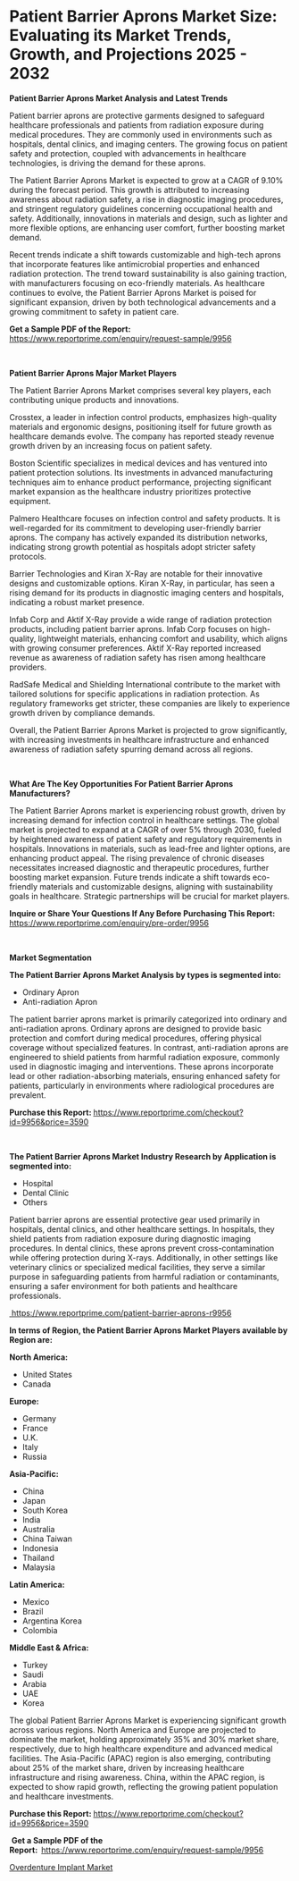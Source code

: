 <p><h1>Patient Barrier Aprons Market Size: Evaluating its Market Trends, Growth, and Projections 2025 - 2032</h1></p><p><strong>Patient Barrier Aprons Market Analysis and Latest Trends</strong></p>
<p><p>Patient barrier aprons are protective garments designed to safeguard healthcare professionals and patients from radiation exposure during medical procedures. They are commonly used in environments such as hospitals, dental clinics, and imaging centers. The growing focus on patient safety and protection, coupled with advancements in healthcare technologies, is driving the demand for these aprons.</p><p>The Patient Barrier Aprons Market is expected to grow at a CAGR of 9.10% during the forecast period. This growth is attributed to increasing awareness about radiation safety, a rise in diagnostic imaging procedures, and stringent regulatory guidelines concerning occupational health and safety. Additionally, innovations in materials and design, such as lighter and more flexible options, are enhancing user comfort, further boosting market demand.</p><p>Recent trends indicate a shift towards customizable and high-tech aprons that incorporate features like antimicrobial properties and enhanced radiation protection. The trend toward sustainability is also gaining traction, with manufacturers focusing on eco-friendly materials. As healthcare continues to evolve, the Patient Barrier Aprons Market is poised for significant expansion, driven by both technological advancements and a growing commitment to safety in patient care.</p></p>
<p><strong>Get a Sample PDF of the Report:&nbsp;</strong> <a href="https://www.reportprime.com/enquiry/request-sample/9956?utm_campaign=2098&utm_medium=2&utm_source=Github&utm_content=ia&utm_term=20032025&utm_id=patient-barrier-aprons">https://www.reportprime.com/enquiry/request-sample/9956</a></p>
<p>&nbsp;</p>
<p><strong>Patient Barrier Aprons Major Market Players</strong></p>
<p><p>The Patient Barrier Aprons Market comprises several key players, each contributing unique products and innovations. </p><p>Crosstex, a leader in infection control products, emphasizes high-quality materials and ergonomic designs, positioning itself for future growth as healthcare demands evolve. The company has reported steady revenue growth driven by an increasing focus on patient safety.</p><p>Boston Scientific specializes in medical devices and has ventured into patient protection solutions. Its investments in advanced manufacturing techniques aim to enhance product performance, projecting significant market expansion as the healthcare industry prioritizes protective equipment.</p><p>Palmero Healthcare focuses on infection control and safety products. It is well-regarded for its commitment to developing user-friendly barrier aprons. The company has actively expanded its distribution networks, indicating strong growth potential as hospitals adopt stricter safety protocols.</p><p>Barrier Technologies and Kiran X-Ray are notable for their innovative designs and customizable options. Kiran X-Ray, in particular, has seen a rising demand for its products in diagnostic imaging centers and hospitals, indicating a robust market presence.</p><p>Infab Corp and Aktif X-Ray provide a wide range of radiation protection products, including patient barrier aprons. Infab Corp focuses on high-quality, lightweight materials, enhancing comfort and usability, which aligns with growing consumer preferences. Aktif X-Ray reported increased revenue as awareness of radiation safety has risen among healthcare providers.</p><p>RadSafe Medical and Shielding International contribute to the market with tailored solutions for specific applications in radiation protection. As regulatory frameworks get stricter, these companies are likely to experience growth driven by compliance demands.</p><p>Overall, the Patient Barrier Aprons Market is projected to grow significantly, with increasing investments in healthcare infrastructure and enhanced awareness of radiation safety spurring demand across all regions.</p></p>
<p>&nbsp;</p>
<p><strong>What Are The Key Opportunities For Patient Barrier Aprons Manufacturers?</strong></p>
<p><p>The Patient Barrier Aprons market is experiencing robust growth, driven by increasing demand for infection control in healthcare settings. The global market is projected to expand at a CAGR of over 5% through 2030, fueled by heightened awareness of patient safety and regulatory requirements in hospitals. Innovations in materials, such as lead-free and lighter options, are enhancing product appeal. The rising prevalence of chronic diseases necessitates increased diagnostic and therapeutic procedures, further boosting market expansion. Future trends indicate a shift towards eco-friendly materials and customizable designs, aligning with sustainability goals in healthcare. Strategic partnerships will be crucial for market players.</p></p>
<p><strong>Inquire or Share Your Questions If Any Before Purchasing This Report:</strong> <a href="https://www.reportprime.com/enquiry/pre-order/9956?utm_campaign=2098&utm_medium=2&utm_source=Github&utm_content=ia&utm_term=20032025&utm_id=patient-barrier-aprons">https://www.reportprime.com/enquiry/pre-order/9956</a></p>
<p>&nbsp;</p>
<p><strong>Market Segmentation</strong></p>
<p><strong>The Patient Barrier Aprons Market Analysis by types is segmented into:</strong></p>
<p><ul><li>Ordinary Apron</li><li>Anti-radiation Apron</li></ul></p>
<p><p>The patient barrier aprons market is primarily categorized into ordinary and anti-radiation aprons. Ordinary aprons are designed to provide basic protection and comfort during medical procedures, offering physical coverage without specialized features. In contrast, anti-radiation aprons are engineered to shield patients from harmful radiation exposure, commonly used in diagnostic imaging and interventions. These aprons incorporate lead or other radiation-absorbing materials, ensuring enhanced safety for patients, particularly in environments where radiological procedures are prevalent.</p></p>
<p><strong>Purchase this Report:&nbsp;</strong><a href="https://www.reportprime.com/checkout?id=9956&price=3590&utm_campaign=2098&utm_medium=2&utm_source=Github&utm_content=ia&utm_term=20032025&utm_id=patient-barrier-aprons">https://www.reportprime.com/checkout?id=9956&price=3590</a></p>
<p>&nbsp;</p>
<p><strong>The Patient Barrier Aprons Market Industry Research by Application is segmented into:</strong></p>
<p><ul><li>Hospital</li><li>Dental Clinic</li><li>Others</li></ul></p>
<p><p>Patient barrier aprons are essential protective gear used primarily in hospitals, dental clinics, and other healthcare settings. In hospitals, they shield patients from radiation exposure during diagnostic imaging procedures. In dental clinics, these aprons prevent cross-contamination while offering protection during X-rays. Additionally, in other settings like veterinary clinics or specialized medical facilities, they serve a similar purpose in safeguarding patients from harmful radiation or contaminants, ensuring a safer environment for both patients and healthcare professionals.</p></p>
<p><a href="https://www.reportprime.com/patient-barrier-aprons-r9956?utm_campaign=2098&utm_medium=2&utm_source=Github&utm_content=ia&utm_term=20032025&utm_id=patient-barrier-aprons">&nbsp;https://www.reportprime.com/patient-barrier-aprons-r9956</a></p>
<p><strong>In terms of Region, the Patient Barrier Aprons Market Players available by Region are:</strong></p>
<p>
    <p> <strong> North America: </strong>
        <ul>
            <li>United States</li>
            <li>Canada</li>
        </ul>
        </p> 
    <p> <strong> Europe: </strong>
        <ul>
            <li>Germany</li>
            <li>France</li>
            <li>U.K.</li>
            <li>Italy</li>
            <li>Russia</li>
        </ul>
        </p> 
    <p> <strong> Asia-Pacific: </strong>
        <ul>
            <li>China</li>
            <li>Japan</li>
            <li>South Korea</li>
            <li>India</li>
            <li>Australia</li>
            <li>China Taiwan</li>
            <li>Indonesia</li>
            <li>Thailand</li>
            <li>Malaysia</li>
        </ul>
        </p> 
    <p> <strong> Latin America: </strong>
        <ul>
            <li>Mexico</li>
            <li>Brazil</li>
            <li>Argentina Korea</li>
            <li>Colombia</li>
        </ul>
        </p> 
    <p> <strong> Middle East & Africa: </strong>
        <ul>
            <li>Turkey</li>
            <li>Saudi</li>
            <li>Arabia</li>
            <li>UAE</li>
            <li>Korea</li>
        </ul>
    </p>
    </p>
<p><p>The global Patient Barrier Aprons Market is experiencing significant growth across various regions. North America and Europe are projected to dominate the market, holding approximately 35% and 30% market share, respectively, due to high healthcare expenditure and advanced medical facilities. The Asia-Pacific (APAC) region is also emerging, contributing about 25% of the market share, driven by increasing healthcare infrastructure and rising awareness. China, within the APAC region, is expected to show rapid growth, reflecting the growing patient population and healthcare investments.</p></p>
<p><strong>Purchase this Report: </strong><a href="https://www.reportprime.com/checkout?id=9956&price=3590&utm_campaign=2098&utm_medium=2&utm_source=Github&utm_content=ia&utm_term=20032025&utm_id=patient-barrier-aprons">https://www.reportprime.com/checkout?id=9956&price=3590</a></p>
<p>&nbsp;<strong>Get a Sample PDF of the Report:&nbsp;&nbsp;</strong><a href="https://www.reportprime.com/enquiry/request-sample/9956?utm_campaign=2098&utm_medium=2&utm_source=Github&utm_content=ia&utm_term=20032025&utm_id=patient-barrier-aprons">https://www.reportprime.com/enquiry/request-sample/9956</a></p>
<p><strong></strong></p>
<p><p><a href="https://github.com/Krish2023na/Market-Research-Report-List-7/blob/main/overdenture-implant-market.md?utm_campaign=2098&utm_medium=2&utm_source=Github&utm_content=ia&utm_term=20032025&utm_id=patient-barrier-aprons">Overdenture Implant Market</a></p></p>